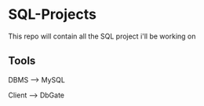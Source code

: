 # SQL-Projects
This repo will contain all the SQL project i'll be working on

## Tools
DBMS --> MySQL 

Client --> DbGate
